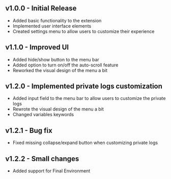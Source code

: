 ## v1.0.0 - Initial Release

- Added basic functionality to the extension
- Implemented user interface elements
- Created settings menu to allow users to customize their experience

## v1.1.0 - Improved UI

- Added hide/show button to the menu bar
- Added option to turn on/off the auto-scroll feature
- Reworked the visual design of the menu a bit

## v1.2.0 - Implemented private logs customization

- Added input field to the menu bar to allow users to customize the private logs
- Rewrote the visual design of the menu a bit
- Changed variables keywords

## v1.2.1 - Bug fix
- Fixed missing collapse/expand button when customizing private logs

## v1.2.2 - Small changes
- Added support for Final Environment